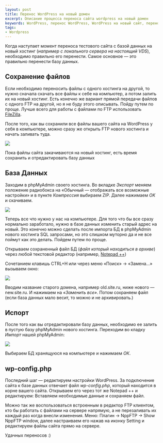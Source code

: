 ```yaml
---
layout: post
title: Перенос WordPress на новый домен
excerpt: Описание процесса переноса сайта wordpress на новый домен
keywords: WordPress, перенос WordPress, WordPress на новый сайт, перенос сайта на новый хостинг, новый хостинг
tags:
- Wordpress
---
```


Когда наступает момент переноса тестового сайта с базой данных на новый хостинг (*например с локального сервера на настоящий VDS*), необходимо правильно его перенести. Самое основное — это правильно перенести базу данных.

## Сохранение файлов

Если необходимо переносить файлы с одного хостинга на другой, то нужно сначала скачать все файлы к себе на компьютер, а потом залить их на новый хостинг. Есть конечно же вариант прямой передачи файлов с одного FTP на другой, но я не буду этого описывать. Пойду путем по проще. Лучше всего для работы с файлами по FTP использовать [FileZilla](http://filezilla-project.org/).

После того, как вы сохранили все файлы вашего сайта на WordPress у себя в компьютере, можно сразу же открыть FTP нового хостинга и начать заливать туда.

<img class="original" src="{{site.url}}/upload/article/2012/07/30/screen_00.png" />

Пока файлы сайта закачиваются на новый хостинг, есть время сохранить и отредактировать базу данных

## База Данных

Заходим в phpMyAdmin своего хостинга. Во вкладке *Экспорт* меняем положение радиобокса на «Обычный — отображать все возможные настройки» и в пункте *Компрессия* выбираем ZIP. Далее нажимаем *OK* и скачиваем.

<img class="original" src="{{site.url}}/upload/article/2012/07/30/screen_01.png" />

Теперь все что нужно у нас на компьютере. Для того что бы все сразу нормально заработало, нужно в базе данных изменить старый адрес на новый. Это конечно можно сделать после импорта БД в phpMyAdmin нового хостинга SQL запросами, но это слишком муторно да и не все поймут как это делать. Пойдем путем по проще.

Открываем сохраненный файл БД (*файл который находиться в архиве*) через любой текстовой редактор (например, [Notepad ++](http://notepad-plus-plus.org/))

Сочетанием клавишь CTRL+Н или через меню «Поиск» → «Замена…» вызываем окно:

<img class="original" src="{{site.url}}/upload/article/2012/07/30/screen_02.png" />

Вводим название старого домена, например old.site.ru, ниже нового — new.site.ru. И нажимаем на *«Заменить все»*. Потом сохраняем файл (если база данных мало весит, то можно и не архивировать.)

## Испорт

После того как вы отредактировали базу данных, необходимо ее залить в пустую базу phpMyAdmin нового хостинга.
Переходим во кладку *Импорт* нашей phpMyAdmin:

<img class="original" src="{{site.url}}/upload/article/2012/07/30/screen_03.png" />

Выбираем БД хранящуюся на компьютере и нажимаем *ОК*.

## wp-config.php

Последний шаг — редактируем настройки WordPress. За подключение сайта к базе данных отвечает файл *wp-config.php*, который находится в корне вашего сайта. Открываем его через тот же Notepad ++ и редактируем: Вставляем необходимые данные и сохраняем файл.

Можно так же воспользоваться встроенным в редактор FTP клиентом, кто бы работать с файлами на сервере напрямую, а не перезаливать их каждый раз когда внесли изменения.
Меню: Плагин → NppFTP → Show NppFTP window, далее настраиваем его нажав на иконку Setting и редактируем файлы сайта прямо на сервере.

Удачных переносов :)

